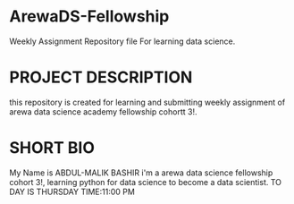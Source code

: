 # ArewaDS-Fellowship
Weekly Assignment Repository file For learning data science.
# PROJECT DESCRIPTION
this repository is created for learning and submitting weekly assignment of arewa data science academy fellowship cohortt 3!.
# SHORT BIO
My Name is ABDUL-MALIK BASHIR
i'm a arewa data science fellowship cohort 3!, learning python for data science to become a data scientist.
 TO DAY IS THURSDAY TIME:11:00 PM
